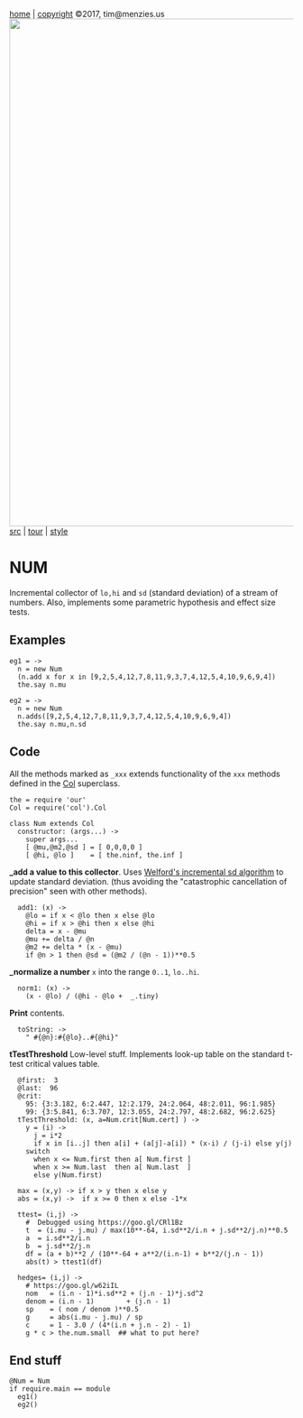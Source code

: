 [home](http://tiny.cc/koff) |
[copyright](https://github.com/koffee/script/blob/master/LICENSE.md) &copy;2017, tim&commat;menzies.us<br>
[<img width=900 src=https://raw.githubusercontent.com/koffee/script/master/img/head.jpg>](http://tiny.cc/koff)<br>
[src](https://github.com/koffee/script/tree/master/lib) |
[tour](https://github.com/koffee/script/blob/master/docs/TOUR.md) |
[style](https://github.com/koffee/script/blob/master/docs/STYLE.md)

# NUM

Incremental collector of `lo,hi` and `sd` (standard deviation) of
a stream of numbers. Also, implements some parametric
hypothesis and effect size tests.

## Examples

    eg1 = ->
      n = new Num
      (n.add x for x in [9,2,5,4,12,7,8,11,9,3,7,4,12,5,4,10,9,6,9,4])
      the.say n.mu

    eg2 = ->
      n = new Num
      n.adds([9,2,5,4,12,7,8,11,9,3,7,4,12,5,4,10,9,6,9,4])
      the.say n.mu,n.sd

## Code

All the methods marked as `_xxx` extends functionality of the `xxx`
methods defined in the [Col](col.coffee.md) superclass.

    the = require 'our'
    Col = require('col').Col

    class Num extends Col
      constructor: (args...) ->
        super args...
        [ @mu,@m2,@sd ] = [ 0,0,0,0 ]
        [ @hi, @lo ]    = [ the.ninf, the.inf ]

**_add a value to this collector**.
Uses [Welford's incremental sd
algorithm](https://en.wikipedia.org/wiki/Algorithms_for_calculating_variance#Online_algorithm) to update standard deviation.
(thus avoiding the "catastrophic cancellation of precision" seen
with other methods).

      add1: (x) ->
        @lo = if x < @lo then x else @lo
        @hi = if x > @hi then x else @hi
        delta = x - @mu
        @mu += delta / @n
        @m2 += delta * (x - @mu)
        if @n > 1 then @sd = (@m2 / (@n - 1))**0.5

**_normalize a number**  `x` into the range `0..1`, `lo..hi`.

      norm1: (x) ->
        (x - @lo) / (@hi - @lo +  _.tiny)

**Print** contents.

      toString: ->
        " #{@n}:#{@lo}..#{@hi}"

**tTestThreshold** Low-level stuff. Implements look-up table on the
standard t-test critical values table.

      @first:  3
      @last:  96
      @crit:
        95: {3:3.182, 6:2.447, 12:2.179, 24:2.064, 48:2.011, 96:1.985}
        99: {3:5.841, 6:3.707, 12:3.055, 24:2.797, 48:2.682, 96:2.625}
      tTestThreshold: (x, a=Num.crit[Num.cert] ) ->
        y = (i) ->
          j = i*2
          if x in [i..j] then a[i] + (a[j]-a[i]) * (x-i) / (j-i) else y(j)
        switch
          when x <= Num.first then a[ Num.first ]
          when x >= Num.last  then a[ Num.last  ]
          else y(Num.first)

      max = (x,y) -> if x > y then x else y
      abs = (x,y) ->  if x >= 0 then x else -1*x

      ttest= (i,j) ->
        #  Debugged using https://goo.gl/CRl1Bz
        t  = (i.mu - j.mu) / max(10**-64, i.sd**2/i.n + j.sd**2/j.n)**0.5
        a  = i.sd**2/i.n
        b  = j.sd**2/j.n
        df = (a + b)**2 / (10**-64 + a**2/(i.n-1) + b**2/(j.n - 1))
        abs(t) > ttest1(df)

      hedges= (i,j) ->
        # https://goo.gl/w62iIL
        nom   = (i.n - 1)*i.sd**2 + (j.n - 1)*j.sd^2
        denom = (i.n - 1)        + (j.n - 1)
        sp    = ( nom / denom )**0.5
        g     = abs(i.mu - j.mu) / sp
        c     = 1 - 3.0 / (4*(i.n + j.n - 2) - 1)
        g * c > the.num.small  ## what to put here?

## End stuff

    @Num = Num
    if require.main == module
      eg1()
      eg2()
